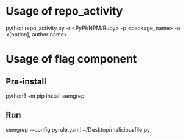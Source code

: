 # Usage of repo_activity
python repo_activity.py -r <PyPI/NPM/Ruby> -p <package_name> -a <[option], author'name>

# Usage of flag component
## Pre-install
python3 -m pip install semgrep  
## Run
semgrep --config pyrule.yaml ~/Desktop/maliciousfile.py
